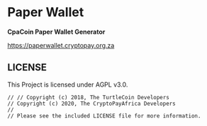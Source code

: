 # Paper Wallet

**CpaCoin Paper Wallet Generator**

https://paperwallet.cryptopay.org.za

## LICENSE

This Project is licensed under AGPL v3.0.

```
// // Copyright (c) 2018, The TurtleCoin Developers
// Copyright (c) 2020, The CryptoPayAfrica Developers
//
// Please see the included LICENSE file for more information.
```
